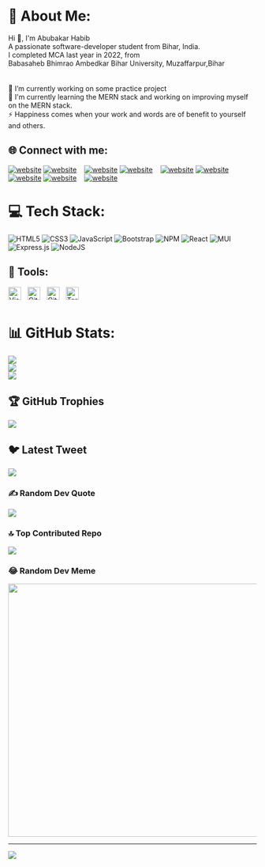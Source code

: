  
# 💫 About Me:
Hi 🙏, I'm Abubakar Habib<br>A passionate software-developer student from Bihar, India.<br>I completed MCA  last year in 2022, from  <br>Babasaheb Bhimrao Ambedkar Bihar University, Muzaffarpur,Bihar<br><br><br>🔭 I’m currently working on some practice project<br>🌱 I'm currently learning the MERN stack and working on improving myself on the MERN stack.<br>⚡  Happiness comes when your work and words are of benefit to yourself and others.<br>

## 🌐 Connect with me:
[![website](./img/linkedin-light.svg)](https://www.linkedin.com/in/abubakar-habib-58010b142#gh-light-mode-only)
[![website](./img/linkedin-dark.svg)](https://www.linkedin.com/in/abubakar-habib-58010b142#gh-dark-mode-only)
&nbsp;&nbsp;
[![website](./img/instagram-light.svg)](https://instagram.com/sufyanhabib80?igshid=ZDdkNTZiNTM=#gh-light-mode-only)
[![website](./img/instagram-dark.svg)](https://instagram.com/sufyanhabib80?igshid=ZDdkNTZiNTM=#gh-dark-mode-only)
&nbsp;&nbsp;
[![website](./img/twitter-light.svg)](https://twitter.com/sufyanhabib1?s=08#gh-light-mode-only)
[![website](./img/twitter-dark.svg)](https://twitter.com/sufyanhabib1?s=08#gh-dark-mode-only)
&nbsp;&nbsp;
[![website](./img/globe-light.svg)](https://codepen.io/sufyanhabib#gh-light-mode-only#gh-light-mode-only)
[![website](./img/globe-dark.svg)](https://codepen.io/sufyanhabib#gh-light-mode-only#gh-dark-mode-only)
&nbsp;&nbsp;
[![website](./img/globe-dark.svg)]([https://codepen.io/sufyanhabib#gh-light-mode-only](https://codepen.io/sufyanhabib/full/qBpvLYV)#gh-dark-mode-only)

# 💻 Tech Stack:
![HTML5](https://img.shields.io/badge/html5-%23E34F26.svg?style=flat&logo=html5&logoColor=white) ![CSS3](https://img.shields.io/badge/css3-%231572B6.svg?style=flat&logo=css3&logoColor=white) ![JavaScript](https://img.shields.io/badge/javascript-%23323330.svg?style=flat&logo=javascript&logoColor=%23F7DF1E) ![Bootstrap](https://img.shields.io/badge/bootstrap-%23563D7C.svg?style=flat&logo=bootstrap&logoColor=white) ![NPM](https://img.shields.io/badge/NPM-%23000000.svg?style=flat&logo=npm&logoColor=white) ![React](https://img.shields.io/badge/react-%2320232a.svg?style=flat&logo=react&logoColor=%2361DAFB) ![MUI](https://img.shields.io/badge/MUI-%230081CB.svg?style=flat&logo=material-ui&logoColor=white) ![Express.js](https://img.shields.io/badge/express.js-%23404d59.svg?style=flat&logo=express&logoColor=%2361DAFB) ![NodeJS](https://img.shields.io/badge/node.js-6DA55F?style=flat&logo=node.js&logoColor=white)
 
## 🧰 Tools:
<img align="left" alt="Visual Studio Code" width="26px" src="https://cdn.jsdelivr.net/gh/devicons/devicon/icons/vscode/vscode-original.svg" style="padding-right:10px;" />
<img align="left" alt="Git" width="26px" src="https://cdn.jsdelivr.net/gh/devicons/devicon/icons/git/git-original.svg" style="padding-right:10px;" />
<img align="left" alt="GitHub" width="26px" src="https://user-images.githubusercontent.com/3369400/139447912-e0f43f33-6d9f-45f8-be46-2df5bbc91289.png" style="padding-right:10px;" />
<img align="left" alt="Terminal" width="26px" src="./img/terminal-dark.svg" />

<br />
<br />

# 📊 GitHub Stats:
![](https://github-readme-stats.vercel.app/api?username=sufyanhabib&theme=react&hide_border=false&include_all_commits=true&count_private=true)<br/>
![](https://github-readme-streak-stats.herokuapp.com/?user=sufyanhabib&theme=react&hide_border=false)<br/>
![](https://github-readme-stats.vercel.app/api/top-langs/?username=sufyanhabib&theme=react&hide_border=false&include_all_commits=true&count_private=true&layout=compact)

## 🏆 GitHub Trophies
![](https://github-profile-trophy.vercel.app/?username=sufyanhabib&theme=onestar&no-frame=false&no-bg=false&margin-w=4)

## 🐦 Latest Tweet
[![](https://gtce.itsvg.in/api?username=https://twitter.com/sufyanhabib1?s=08)](https://github.com/VishwaGauravIn/github-twitter-card-embed)

### ✍️ Random Dev Quote
![](https://quotes-github-readme.vercel.app/api?type=horizontal&theme=radical)

### 🔝 Top Contributed Repo
![](https://github-contributor-stats.vercel.app/api?username=sufyanhabib&limit=5&theme=tokyonight&combine_all_yearly_contributions=true)

### 😂 Random Dev Meme
<img src="https://rm.up.railway.app/" width="512px"/>

---
[![](https://visitcount.itsvg.in/api?id=sufyanhabib&icon=5&color=1)](https://visitcount.itsvg.in)

<!-- Proudly created with GPRM ( https://gprm.itsvg.in ) -->
